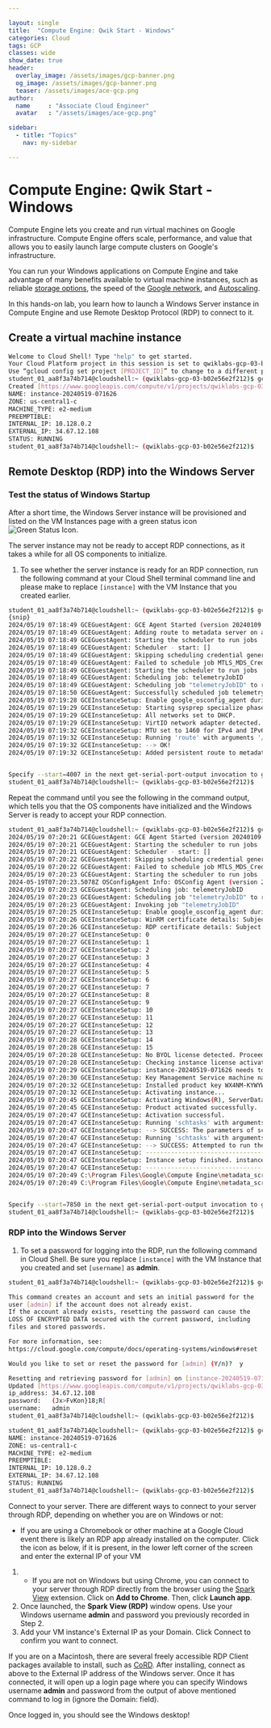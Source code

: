 ```yaml
---

layout: single
title:  "Compute Engine: Qwik Start - Windows"
categories: Cloud
tags: GCP
classes: wide
show_date: true
header:
  overlay_image: /assets/images/gcp-banner.png
  og_image: /assets/images/gcp-banner.png
  teaser: /assets/images/ace-gcp.png
author:
  name     : "Associate Cloud Engineer"
  avatar   : "/assets/images/ace-gcp.png"

sidebar:
  - title: "Topics"
    nav: my-sidebar

---
```

# Compute Engine: Qwik Start - Windows

Compute Engine lets you create and run virtual machines on Google  infrastructure. Compute Engine offers scale, performance, and value that allows you to easily launch large compute clusters on Google's  infrastructure.

You can run your Windows applications on Compute Engine and take  advantage of many benefits available to virtual machine instances, such  as reliable  [storage options](https://cloud.google.com/compute/docs/disks/), the speed of the  [Google network](https://cloud.google.com/compute/docs/vpc), and  [Autoscaling](https://cloud.google.com/compute/docs/autoscaler/).

In this hands-on lab, you learn how to launch a Windows Server  instance in Compute Engine and use Remote Desktop Protocol (RDP) to  connect to it.

## Create a virtual machine instance

```sh
Welcome to Cloud Shell! Type "help" to get started.
Your Cloud Platform project in this session is set to qwiklabs-gcp-03-b02e56e2f212.
Use “gcloud config set project [PROJECT_ID]” to change to a different project.
student_01_aa8f3a74b714@cloudshell:~ (qwiklabs-gcp-03-b02e56e2f212)$ gcloud compute instances create instance-20240519-071626 --project=qwiklabs-gcp-03-b02e56e2f212 --zone=us-central1-c --machine-type=e2-medium --network-interface=network-tier=PREMIUM,stack-type=IPV4_ONLY,subnet=default --metadata=enable-oslogin=true --maintenance-policy=MIGRATE --provisioning-model=STANDARD --service-account=647777874206-compute@developer.gserviceaccount.com --scopes=https://www.googleapis.com/auth/devstorage.read_only,https://www.googleapis.com/auth/logging.write,https://www.googleapis.com/auth/monitoring.write,https://www.googleapis.com/auth/servicecontrol,https://www.googleapis.com/auth/service.management.readonly,https://www.googleapis.com/auth/trace.append --create-disk=auto-delete=yes,boot=yes,device-name=instance-20240519-071626,image=projects/windows-cloud/global/images/windows-server-2022-dc-v20240415,mode=rw,size=50,type=projects/qwiklabs-gcp-03-b02e56e2f212/zones/us-central1-c/diskTypes/pd-balanced --no-shielded-secure-boot --shielded-vtpm --shielded-integrity-monitoring --labels=goog-ec-src=vm_add-gcloud --reservation-affinity=any
Created [https://www.googleapis.com/compute/v1/projects/qwiklabs-gcp-03-b02e56e2f212/zones/us-central1-c/instances/instance-20240519-071626].
NAME: instance-20240519-071626
ZONE: us-central1-c
MACHINE_TYPE: e2-medium
PREEMPTIBLE: 
INTERNAL_IP: 10.128.0.2
EXTERNAL_IP: 34.67.12.108
STATUS: RUNNING
student_01_aa8f3a74b714@cloudshell:~ (qwiklabs-gcp-03-b02e56e2f212)$ 
```

## Remote Desktop (RDP) into the Windows Server

### Test the status of Windows Startup

After a short time, the Windows Server instance will be provisioned and listed on the VM Instances page with a green status icon![Green Status Icon](https://cdn.qwiklabs.com/zLABj4YctjgDvpZ2K07lk9smIYG2GsT91dK%2FC9AWNTM%3D).

The server instance may not be ready to accept RDP connections, as it takes a while for all OS components to initialize.

1. To see whether the server instance is ready for an RDP connection,  run the following command at your Cloud Shell terminal command line and  please make to replace `[instance]` with the VM Instance that you created earlier.

```sh
student_01_aa8f3a74b714@cloudshell:~ (qwiklabs-gcp-03-b02e56e2f212)$ gcloud compute instances get-serial-port-output instance-20240519-071626 --zone=us-central1-c
{snip}
2024/05/19 07:18:49 GCEGuestAgent: GCE Agent Started (version 20240109.00)
2024/05/19 07:18:49 GCEGuestAgent: Adding route to metadata server on adapter with index 2
2024/05/19 07:18:49 GCEGuestAgent: Starting the scheduler to run jobs
2024/05/19 07:18:49 GCEGuestAgent: Scheduler - start: []
2024/05/19 07:18:49 GCEGuestAgent: Skipping scheduling credential generation job, failed to reach client credentials endpoint(instance/credentials/certs) with error: error connecting to metadata server, status code: 404
2024/05/19 07:18:49 GCEGuestAgent: Failed to schedule job MTLS_MDS_Credential_Boostrapper with error: ShouldEnable() returned false, cannot schedule job MTLS_MDS_Credential_Boostrapper
2024/05/19 07:18:49 GCEGuestAgent: Starting the scheduler to run jobs
2024/05/19 07:18:49 GCEGuestAgent: Scheduling job: telemetryJobID
2024/05/19 07:18:49 GCEGuestAgent: Scheduling job "telemetryJobID" to run at 24.000000 hr interval
2024/05/19 07:18:50 GCEGuestAgent: Successfully scheduled job telemetryJobID
2024/05/19 07:19:28 GCEInstanceSetup: Enable google_osconfig_agent during the specialize configuration pass.
2024/05/19 07:19:29 GCEInstanceSetup: Starting sysprep specialize phase.
2024/05/19 07:19:29 GCEInstanceSetup: All networks set to DHCP.
2024/05/19 07:19:29 GCEInstanceSetup: VirtIO network adapter detected.
2024/05/19 07:19:32 GCEInstanceSetup: MTU set to 1460 for IPv4 and IPv6 using PowerShell for interface 2 - Google VirtIO Ethernet Adapter. Build 20348
2024/05/19 07:19:32 GCEInstanceSetup: Running 'route' with arguments '/p add 169.254.169.254 mask 255.255.255.255 0.0.0.0 if 2 metric 1'
2024/05/19 07:19:32 GCEInstanceSetup: --> OK!
2024/05/19 07:19:32 GCEInstanceSetup: Added persistent route to metadata netblock to netkvm adapter.


Specify --start=4007 in the next get-serial-port-output invocation to get only the new output starting from here.
student_01_aa8f3a74b714@cloudshell:~ (qwiklabs-gcp-03-b02e56e2f212)$ 

```

Repeat the command until you see the following in the command output,  which tells you that the OS components have initialized and the Windows  Server is ready to accept your RDP connection.



```sh
student_01_aa8f3a74b714@cloudshell:~ (qwiklabs-gcp-03-b02e56e2f212)$ gcloud compute instances get-serial-port-output instance-20240519-071626 --zone=us-central1-c --start=4007
2024/05/19 07:20:21 GCEGuestAgent: GCE Agent Started (version 20240109.00)
2024/05/19 07:20:21 GCEGuestAgent: Starting the scheduler to run jobs
2024/05/19 07:20:21 GCEGuestAgent: Scheduler - start: []
2024/05/19 07:20:22 GCEGuestAgent: Skipping scheduling credential generation job, failed to reach client credentials endpoint(instance/credentials/certs) with error: error connecting to metadata server, status code: 404
2024/05/19 07:20:22 GCEGuestAgent: Failed to schedule job MTLS_MDS_Credential_Boostrapper with error: ShouldEnable() returned false, cannot schedule job MTLS_MDS_Credential_Boostrapper
2024/05/19 07:20:23 GCEGuestAgent: Starting the scheduler to run jobs
2024-05-19T07:20:23.5078Z OSConfigAgent Info: OSConfig Agent (version 20240320.00.0+win@1) started.
2024/05/19 07:20:23 GCEGuestAgent: Scheduling job: telemetryJobID
2024/05/19 07:20:23 GCEGuestAgent: Scheduling job "telemetryJobID" to run at 24.000000 hr interval
2024/05/19 07:20:23 GCEGuestAgent: Invoking job "telemetryJobID"
2024/05/19 07:20:25 GCEInstanceSetup: Enable google_osconfig_agent during the specialize configuration pass.
2024/05/19 07:20:26 GCEInstanceSetup: WinRM certificate details: Subject: CN=instance-20240519-071626, Thumbprint: 5CAFDF82C890C927C73BA9039B9796E803B3C7C6
2024/05/19 07:20:26 GCEInstanceSetup: RDP certificate details: Subject: CN=instance-20240519-071626, Thumbprint: 
2024/05/19 07:20:27 GCEInstanceSetup: 0
2024/05/19 07:20:27 GCEInstanceSetup: 1
2024/05/19 07:20:27 GCEInstanceSetup: 2
2024/05/19 07:20:27 GCEInstanceSetup: 3
2024/05/19 07:20:27 GCEInstanceSetup: 4
2024/05/19 07:20:27 GCEInstanceSetup: 5
2024/05/19 07:20:27 GCEInstanceSetup: 6
2024/05/19 07:20:27 GCEInstanceSetup: 7
2024/05/19 07:20:27 GCEInstanceSetup: 8
2024/05/19 07:20:27 GCEInstanceSetup: 9
2024/05/19 07:20:27 GCEInstanceSetup: 10
2024/05/19 07:20:27 GCEInstanceSetup: 11
2024/05/19 07:20:27 GCEInstanceSetup: 12
2024/05/19 07:20:27 GCEInstanceSetup: 13
2024/05/19 07:20:28 GCEInstanceSetup: 14
2024/05/19 07:20:28 GCEInstanceSetup: 15
2024/05/19 07:20:28 GCEInstanceSetup: No BYOL license detected. Proceeding with activation.
2024/05/19 07:20:28 GCEInstanceSetup: Checking instance license activation status.
2024/05/19 07:20:29 GCEInstanceSetup: instance-20240519-071626 needs to be activated by a KMS Server.
2024/05/19 07:20:30 GCEInstanceSetup: Key Management Service machine name set to kms.windows.googlecloud.com successfully.
2024/05/19 07:20:32 GCEInstanceSetup: Installed product key WX4NM-KYWYW-QJJR4-XV3QB-6VM33 successfully.
2024/05/19 07:20:32 GCEInstanceSetup: Activating instance...
2024/05/19 07:20:45 GCEInstanceSetup: Activating Windows(R), ServerDatacenter edition (ef6cfc9f-8c5d-44ac-9aad-de6a2ea0ae03) ...
2024/05/19 07:20:45 GCEInstanceSetup: Product activated successfully.
2024/05/19 07:20:47 GCEInstanceSetup: Activation successful.
2024/05/19 07:20:47 GCEInstanceSetup: Running 'schtasks' with arguments '/change /tn GCEStartup /enable'
2024/05/19 07:20:47 GCEInstanceSetup: --> SUCCESS: The parameters of scheduled task "GCEStartup" have been changed.
2024/05/19 07:20:47 GCEInstanceSetup: Running 'schtasks' with arguments '/run /tn GCEStartup'
2024/05/19 07:20:47 GCEInstanceSetup: --> SUCCESS: Attempted to run the scheduled task "GCEStartup".
2024/05/19 07:20:47 GCEInstanceSetup: ------------------------------------------------------------
2024/05/19 07:20:47 GCEInstanceSetup: Instance setup finished. instance-20240519-071626 is ready to use.
2024/05/19 07:20:47 GCEInstanceSetup: ------------------------------------------------------------
2024/05/19 07:20:49 C:\Program Files\Google\Compute Engine\metadata_scripts\GCEMetadataScripts.exe: Starting startup scripts (version dev).
2024/05/19 07:20:49 C:\Program Files\Google\Compute Engine\metadata_scripts\GCEMetadataScripts.exe: No startup scripts to run.


Specify --start=7850 in the next get-serial-port-output invocation to get only the new output starting from here.
student_01_aa8f3a74b714@cloudshell:~ (qwiklabs-gcp-03-b02e56e2f212)$ 
```

### RDP into the Windows Server

1. To set a password for logging into the RDP, run the following command in Cloud Shell. Be sure you replace `[instance]` with the VM Instance that you created and set `[username]` as **admin**.

```sh
student_01_aa8f3a74b714@cloudshell:~ (qwiklabs-gcp-03-b02e56e2f212)$ gcloud compute reset-windows-password instance-20240519-071626 --zone us-central1-c --user admin

This command creates an account and sets an initial password for the
user [admin] if the account does not already exist.
If the account already exists, resetting the password can cause the
LOSS OF ENCRYPTED DATA secured with the current password, including
files and stored passwords.

For more information, see:
https://cloud.google.com/compute/docs/operating-systems/windows#reset

Would you like to set or reset the password for [admin] (Y/n)?  y

Resetting and retrieving password for [admin] on [instance-20240519-071626]
Updated [https://www.googleapis.com/compute/v1/projects/qwiklabs-gcp-03-b02e56e2f212/zones/us-central1-c/instances/instance-20240519-071626].
ip_address: 34.67.12.108
password:   (Jx>FvKon}18;R[
username:   admin
student_01_aa8f3a74b714@cloudshell:~ (qwiklabs-gcp-03-b02e56e2f212)$ 
```

```sh
student_01_aa8f3a74b714@cloudshell:~ (qwiklabs-gcp-03-b02e56e2f212)$ gcloud compute instances list
NAME: instance-20240519-071626
ZONE: us-central1-c
MACHINE_TYPE: e2-medium
PREEMPTIBLE: 
INTERNAL_IP: 10.128.0.2
EXTERNAL_IP: 34.67.12.108
STATUS: RUNNING
student_01_aa8f3a74b714@cloudshell:~ (qwiklabs-gcp-03-b02e56e2f212)$ 
```

Connect to your server. There are different ways to connect to your  server through RDP, depending on whether you are on Windows or not:

- If you are using a Chromebook or other machine at a Google Cloud  event there is likely an RDP app already installed on the computer.  Click the icon as below, if it is present, in the lower left corner of  the screen and enter the external IP of your VM

1. - If you are not on Windows but using Chrome, you can connect to your server through RDP directly from the browser using the [Spark View](https://chrome.google.com/webstore/detail/spark-view-faster-than-an/ddnnpdbioplhcagobicknkjkbhdefjkg?hl=en) extension. Click on **Add to Chrome**. Then, click **Launch app**.
2. Once launched, the **Spark View (RDP)** window opens. Use your Windows username **admin** and password you previously recorded in Step 2.
3. Add your VM instance's External IP as your Domain. Click Connect to confirm you want to connect.

If you are on a Macintosh, there are several freely accessible RDP Client packages available to install, such as [CoRD](https://www.google.com/url?sa=t&rct=j&q=&esrc=s&source=web&cd=3&cad=rja&uact=8&ved=0ahUKEwjthJbPzPDVAhVBZFAKHclnDRQQFgg_MAI&url=http%3A%2F%2Fcord.sourceforge.net%2F&usg=AFQjCNGyH4EJo932rqm3QgiuHfDRmQfFVA). After installing, connect as above to the External IP address of the  Windows server. Once it has connected, it will open up a login page  where you can specify Windows username **admin** and password from the output of above mentioned command to log in (ignore the Domain: field).

Once logged in, you should see the Windows desktop!
